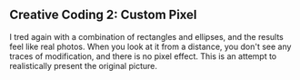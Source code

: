 ## Creative Coding 2: Custom Pixel

I tred again with a combination of rectangles and ellipses, and the
results feel like real photos. When you look at it from a distance,
you don't see any traces of modification, and there is no pixel
effect. This is an attempt to realistically present the original
picture.
